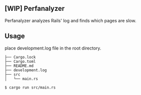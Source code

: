 ## [WIP] Perfanalyzer

Perfanalyzer analyzes Rails' log and finds which pages are slow.

## Usage

place development.log file in the root directory.

```
├── Cargo.lock
├── Cargo.toml
├── README.md
├── development.log
├── src
│   └── main.rs
```


```
$ cargo run src/main.rs

```
